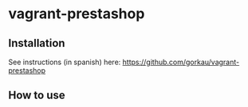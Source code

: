 # vagrant-prestashop

## Installation

See instructions (in spanish) here: https://github.com/gorkau/vagrant-prestashop

## How to use

